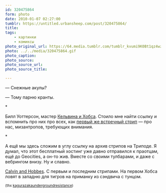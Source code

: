 ```yaml
---
id: 320475864
form: photo
date: 2010-01-07 02:27:00
tumblr: https://untitled.urbansheep.com/post/320475864/
title:
tags:
    - картинки
    - комиксы
photo_original_url: https://64.media.tumblr.com/tumblr_kvumi9K0Bt1qz4wzio1_1280.gif
photo: ../../media/320475864.gif
photo_caption:
photo_source:
photo_source_url:
photo_source_title:

---
```


<p>—&nbsp;Снежные акулы?</p>
<p>—&nbsp;Тому парню кранты.</p>

<p>*</p>

<p>Билл Уоттерсон, мастер <a href="http://www.gocomics.com/calvinandhobbes">Кельвина и Хобса</a>. Стоило мне найти ссылку и вспомнить про них про всех, как <a href="http://www.gocomics.com/calvinandhobbes/2010/01/06/">первый же встречный стрип</a> — про нас, мизантропов, требующих внимания.</p>

<p>*</p>

<p>А ещё мы здесь сложим в углу ссылку на архив стрипов на Триподе. Я думал, что этот бесплатный хостинг уже давно отправился к праотцам, ещё до Geocities, а он-то жив. Вместе со своими тулбарами, и даже с вебрингом внизу. Ну и славно.</p>

<p><a href="http://my_raven.tripod.com/CalvinandHobbes/calvin_hobbes.html">Calvin and Hobbes</a>. C первым и последним стрипами. На первом Хобса ловят в западню для тигров на приманку из сэндвича с тунцом. </p>

<p><small>(thx <a href="http://kagurazakaundergroundresistance.tumblr.com/post/320060168" class="tumblr_blog">kagurazakaundergroundresistance</a>)</small></p>
